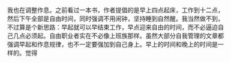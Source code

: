 我也在调整作息。之前看过一本书，作者提倡的是早上四点起床，工作到十二点，然后下午全部是自由时间，同时强调不用闹钟，坚持睡到自然醒。我当然做不到，不过算是个新思路：早起就可以早结束工作，早点迎来自由的时间，而不必逼迫自己几点必须起。自由职业者实在不必像上班族那样。虽然大部分自我管理的文章都强调早起和作息规律，也不一定要强加到自己身上。早上的时间和晚上的时间是一样的。觉得
